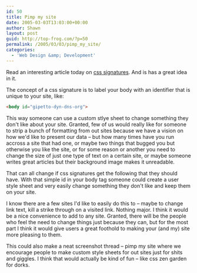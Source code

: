 ```yaml
---
id: 50
title: Pimp my site
date: 2005-03-03T13:03:00+00:00
author: Shawn
layout: post
guid: http://top-frog.com/?p=50
permalink: /2005/03/03/pimp_my_site/
categories:
  - 'Web Design &amp; Development'
---
```

Read an interesting article today on [css signatures](http://www.rdrop.com/~half/Creations/Writings/TechNotes/css.tip.2.html). And is has a great idea in it.

The concept of a css signature is to label your body with an identifier that is unique to your site, like:

``` html
<body id="gipetto-dyn-dns-org">
```

This way someone can use a custom stlye sheet to change something they don't like about your site. Granted, few of us would really like for someone to strip a bunch of formatting from out sites because we have a vision on how we'd like to present our data – but how many times have you run accross a site that had one, or maybe two things that bugged you but otherwise you like the site, or for some reason or another you need to change the size of just one type of text on a certain site, or maybe someone writes great articles but their background image makes it unreadable.



That can all change if css signatures get the following that they should have. With that simple id in your body tag someone could create a user style sheet and very easily change something they don't like and keep them on your site.

I know there are a few sites I'd like to easily do this to – maybe to change link text, kill a strike through on a visited link. Nothing major. I think it would be a nice convenience to add to any site. Granted, there will be the people who feel the need to change things just because they can, but for the most part I think it would give users a great foothold to making your (and my) site more pleasing to them.

This could also make a neat screenshot thread – pimp my site where we encourage people to make custom style sheets for out sites just for shits and giggles. I think that would actually be kind of fun – like css zen garden for dorks.